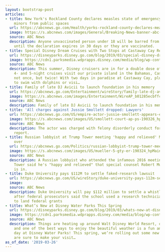 ```yaml
---
layout: bootstrap-post
articles:
- title: New York's Rockland County declares measles state of emergency, bans unvaccinated
    minors from public spaces
  url: https://abcnews.go.com/Health/yorks-rockland-county-declares-measles-state-emergency-bans/story?id=61954053
  image: https://s.abcnews.com/images/General/Breaking-News-banner-abc-ps-181024_hpMain_16x9_992.jpg
  source: ABC News
  description: Anyone unvaccinated person under 18 will be barred from public places
    until the declaration expires in 30 days or they are vaccinated.
- title: Special Disney Dream Cruises with Two Stops at Castaway Cay Return This Summer
  url: https://disneyparks.disney.go.com/blog/2019/03/special-disney-dream-cruises-with-two-stops-at-castaway-cay-return-this-summer/
  image: https://cdn1.parksmedia.wdprapps.disney.com/media/blog/wp-content/uploads/2019/03/wieyuty679801.jpg
  source: ABC News
  description: This summer, Disney cruisers are in for a double dose of fun when special
    4- and 5-night cruises visit our private island in the Bahamas, Castaway Cay,
    not once, but twice! With two days in paradise at Castaway Cay, plus a chance
    to swim with dolphins or visi…
- title: Family of late DJ Avicii to launch foundation in his memory
  url: https://abcnews.go.com/Entertainment/wireStory/family-late-dj-avicii-launch-foundation-memory-61952534
  image: https://s.abcnews.com/images/Entertainment/WireAP_b01285ecbffc40e186c2426d639265d3_16x9_992.jpg
  source: ABC News
  description: Family of late DJ Avicii to launch foundation in his memory go.com
- title: 'All charges against Jussie Smollett dropped: Lawyers'
  url: https://abcnews.go.com/US/empire-actor-jussie-smollett-appears-emergency-court-hearing/story?id=61951756
  image: https://s.abcnews.com/images/US/smollett-court-ap-ps-190326_hpMain_16x9_992.jpg
  source: ABC News
  description: The actor was charged with felony disorderly conduct for filing a false
    report.
- title: Russian lobbyist at Trump Tower meeting 'happy and relieved' Mueller probe
    over
  url: https://abcnews.go.com/Politics/russian-lobbyist-trump-tower-meeting-happy-relieved-mueller/story?id=61943196
  image: https://s.abcnews.com/images/US/mueller-5-gty-er-190324_hpMain_16x9_992.jpg
  source: ABC News
  description: A Russian lobbyist who attended the infamous 2016 meeting at Trump
    Tower said he's "happy and relieved" that special counsel Robert Mueller's report
    is in.
- title: Duke University pays $112M to settle faked-research lawsuit
  url: https://abcnews.go.com/US/wireStory/duke-university-pays-112m-settle-faked-research-lawsuit-61931090
  image: 
  source: ABC News
  description: Duke University will pay $112 million to settle a whistleblower lawsuit
    after federal prosecutors said the school used a research technician's fake data
    to land federal grants
- title: What’s New at Disney Water Parks This Spring
  url: https://disneyparks.disney.go.com/blog/2019/03/whats-new-at-disney-water-parks-this-spring/
  image: https://cdn1.parksmedia.wdprapps.disney.com/media/blog/wp-content/uploads/2019/03/vbjhryu970842.jpg
  source: ABC News
  description: Things are heating up around Walt Disney World Resort, quite literally,
    and one of the best ways to enjoy the beautiful weather is a fun and relaxing
    day at Disney Water Parks! This spring, we’re rolling out some new offerings that
    are sure to make your visit…
as_of_date: '2019-03-26'
---
```


